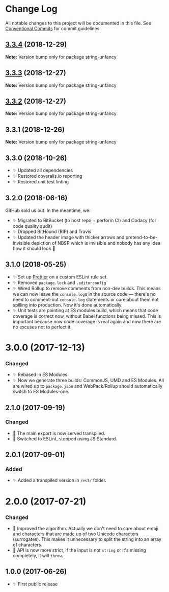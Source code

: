 # Change Log

All notable changes to this project will be documented in this file.
See [Conventional Commits](https://conventionalcommits.org) for commit guidelines.

## [3.3.4](https://bitbucket.org/codsen/codsen/src/master/packages/string-unfancy/compare/string-unfancy@3.3.3...string-unfancy@3.3.4) (2018-12-29)

**Note:** Version bump only for package string-unfancy





## [3.3.3](https://bitbucket.org/codsen/codsen/src/master/packages/string-unfancy/compare/string-unfancy@3.3.2...string-unfancy@3.3.3) (2018-12-27)

**Note:** Version bump only for package string-unfancy





## [3.3.2](https://bitbucket.org/codsen/codsen/src/master/packages/string-unfancy/compare/string-unfancy@3.3.1...string-unfancy@3.3.2) (2018-12-27)

**Note:** Version bump only for package string-unfancy





## 3.3.1 (2018-12-26)

**Note:** Version bump only for package string-unfancy





## 3.3.0 (2018-10-26)

- ✨ Updated all dependencies
- ✨ Restored coveralls.io reporting
- ✨ Restored unit test linting

## 3.2.0 (2018-06-16)

GitHub sold us out. In the meantime, we:

- ✨ Migrated to BitBucket (to host repo + perform CI) and Codacy (for code quality audit)
- ✨ Dropped BitHound (RIP) and Travis
- ✨ Updated the header image with thicker arrows and pretend-to-be-invisible depiction of NBSP which is invisible and nobody has any idea how it should look 👀

## 3.1.0 (2018-05-25)

- ✨ Set up [Prettier](https://prettier.io) on a custom ESLint rule set.
- ✨ Removed `package.lock` and `.editorconfig`
- ✨ Wired Rollup to remove comments from non-dev builds. This means we can now leave the `console.log`s in the source code — there's no need to comment-out `console.log` statements or care about them not spilling into production. Now it's done automatically.
- ✨ Unit tests are pointing at ES modules build, which means that code coverage is correct now, without Babel functions being missed. This is important because now code coverage is real again and now there are no excuses not to perfect it.

# 3.0.0 (2017-12-13)

### Changed

- ✨ Rebased in ES Modules
- ✨ Now we generate three builds: CommonJS, UMD and ES Modules. All are wired up to `package.json` and WebPack/Rollup should automatically switch to ES Modules-one.

## 2.1.0 (2017-09-19)

### Changed

- 🔧 The main export is now served transpiled.
- 🔧 Switched to ESLint, stopped using JS Standard.

## 2.0.1 (2017-09-01)

### Added

- ✨ Added a transpiled version in `/es5/` folder.

# 2.0.0 (2017-07-21)

### Changed

- 🔧 Improved the algorithm. Actually we don't need to care about emoji and characters that are made up of two Unicode characters (surrogates). This makes it unnecessary to split the string into an array of characters.
- 🔧 API is now more strict, if the input is not `string` or it's missing completely, it will `throw`.

## 1.0.0 (2017-06-26)

- ✨ First public release
